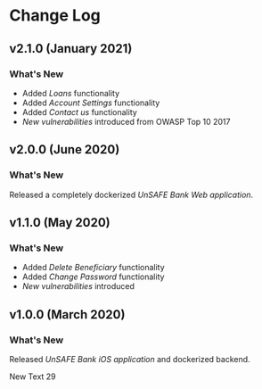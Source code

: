 # Change Log

## v2.1.0 (January 2021)

### What's New

- Added _Loans_ functionality
- Added _Account Settings_ functionality
- Added _Contact us_ functionality
- _New vulnerabilities_ introduced from OWASP Top 10 2017

## v2.0.0 (June 2020)

### What's New

Released a completely dockerized _UnSAFE Bank Web application_.

## v1.1.0 (May 2020)

### What's New

- Added _Delete Beneficiary_ functionality
- Added _Change Password_ functionality
- _New vulnerabilities_ introduced

## v1.0.0 (March 2020)

### What's New

Released _UnSAFE Bank iOS application_ and dockerized backend.

New Text 29

